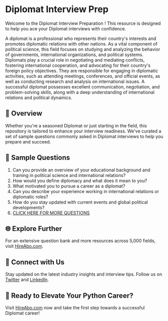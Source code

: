 # Diplomat Interview Prep

Welcome to the Diplomat Interview Preparation ! This resource is designed to help you ace your Diplomat interviews with confidence.

A diplomat is a professional who represents their country's interests and promotes diplomatic relations with other nations. As a vital component of political science, this field focuses on studying and analyzing the behavior of governments, international organizations, and political systems. Diplomats play a crucial role in negotiating and mediating conflicts, fostering international cooperation, and advocating for their country's foreign policy objectives. They are responsible for engaging in diplomatic activities, such as attending meetings, conferences, and official events, as well as conducting research and analysis on international issues. A successful diplomat possesses excellent communication, negotiation, and problem-solving skills, along with a deep understanding of international relations and political dynamics.

## 🚀 Overview

Whether you're a seasoned Diplomat or just starting in the field, this repository is tailored to enhance your interview readiness. We've curated a set of sample questions commonly asked in Diplomat interviews to help you prepare and succeed.

## 📝 Sample Questions

1. Can you provide an overview of your educational background and training in political science and international relations?
2. How would you define diplomacy and what does it mean to you?
3. What motivated you to pursue a career as a diplomat?
4. Can you describe your experience working in international relations or diplomatic roles?
5. How do you stay updated with current events and global political developments?
6. [CLICK HERE FOR MORE QUESTIONS](https://hireabo.com/job/7_3_8/Diplomat)

## 🌐 Explore Further

For an extensive question bank and more resources across 5,000 fields, visit [HireAbo.com](https://www.hireabo.com).

## 📱 Connect with Us

Stay updated on the latest industry insights and interview tips. Follow us on [Twitter](https://twitter.com/hireabo) and [LinkedIn](https://www.linkedin.com/in/hire-abo-3609972a8/).

## 🚀 Ready to Elevate Your Python Career?

Visit [HireAbo.com](https://www.hireabo.com) now and take the first step towards a successful Diplomat career!